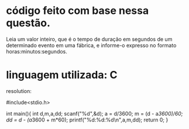 código feito com base nessa questão.
===============================================================================================================
Leia um valor inteiro, que é o tempo de duração em segundos de um determinado evento em uma fábrica,
e informe-o expresso no formato horas:minutos:segundos.
 
linguagem utilizada: C
===============================================================================================================
resolution:

#include<stdio.h>

int main(){
	int d,m,a,dd;
	scanf("%d",&d);
	a = d/3600;
	m = (d - a*3600)/60;
	dd = d - (a*3600 + m*60);
	printf("%d:%d:%d\n",a,m,dd);
    return 0;
}
